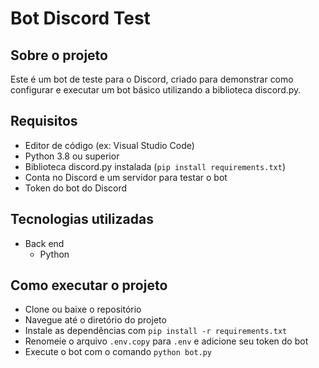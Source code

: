 # Bot Discord Test

## Sobre o projeto

Este é um bot de teste para o Discord, criado para demonstrar como configurar e executar um bot básico utilizando a biblioteca discord.py.

## Requisitos
- Editor de código (ex: Visual Studio Code)
- Python 3.8 ou superior
- Biblioteca discord.py instalada (`pip install requirements.txt`)
- Conta no Discord e um servidor para testar o bot
- Token do bot do Discord

## Tecnologias utilizadas
- Back end
    - Python

## Como executar o projeto

- Clone ou baixe o repositório
- Navegue até o diretório do projeto
- Instale as dependências com `pip install -r requirements.txt`
- Renomeie o arquivo `.env.copy` para `.env` e adicione seu token do bot
- Execute o bot com o comando `python bot.py`